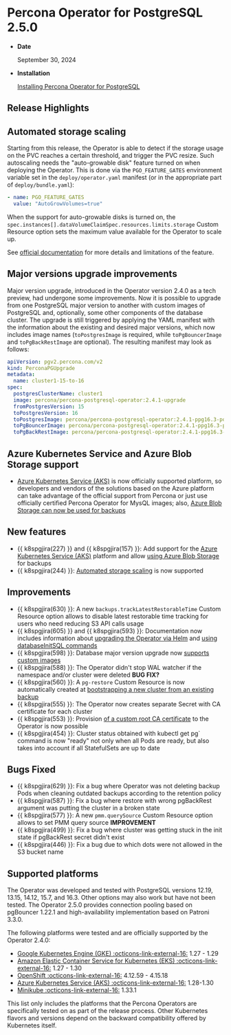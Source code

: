 # Percona Operator for PostgreSQL 2.5.0

* **Date**

    September 30, 2024

* **Installation**

    [Installing Percona Operator for PostgreSQL](../System-Requirements.md#installation-guidelines) 

## Release Highlights

## Automated storage scaling

Starting from this release, the Operator is able to detect if the storage usage on the PVC reaches a certain threshold, and trigger the PVC resize. Such autoscaling needs the "auto-growable disk" feature turned on when deploying the Operator.
This is done via the `PGO_FEATURE_GATES` environment variable set in the `deploy/operator.yaml` manifest (or in the appropriate part of `deploy/bundle.yaml`):

```yaml
- name: PGO_FEATURE_GATES
  value: "AutoGrowVolumes=true"
```

When the support for auto-growable disks is turned on, the `spec.instances[].dataVolumeClaimSpec.resources.limits.storage` Custom Resource option sets the maximum value available for the Operator to scale up.

See [official documentation](../scaling.md#scale-storage) for more details and limitations of the feature.

## Major versions upgrade improvements

Major version upgrade, introduced in the Operator version 2.4.0 as a tech preview, had undergone some improvements. Now it is possible to upgrade from one PostgreSQL major version to another with custom images of PostgreSQL and, optionally, some other components of the database cluster. The upgrade is still triggered by applying the YAML manifest with the information about the existing and desired major versions, which now includes image names (`toPostgresImage` is required, while `toPgBouncerImage` and `toPgBackRestImage` are optional). The resulting manifest may look as follows:

```yaml
apiVersion: pgv2.percona.com/v2
kind: PerconaPGUpgrade
metadata:
  name: cluster1-15-to-16
spec:
  postgresClusterName: cluster1
  image: percona/percona-postgresql-operator:2.4.1-upgrade
  fromPostgresVersion: 15
  toPostgresVersion: 16
  toPostgresImage: percona/percona-postgresql-operator:2.4.1-ppg16.3-postgres
  toPgBouncerImage: percona/percona-postgresql-operator:2.4.1-ppg16.3-pgbouncer1.22.1
  toPgBackRestImage: percona/percona-postgresql-operator:2.4.1-ppg16.3-pgbackrest2.51-1
```

## Azure Kubernetes Service and Azure Blob Storage support

* [Azure Kubernetes Service (AKS)](../aks.md) is now officially supported platform, so developers and vendors of the solutions based on the Azure platform can take advantage of the official support from Percona or just use officially certified Percona Operator for MysQL images; also, [Azure Blob Storage can now be used for backups](../backups-storage.md#__tabbed_1_2)




## New features

* {{ k8spgjira(227) }} and {{ k8spgjira(157) }}: Add support for the [Azure Kubernetes Service (AKS)](../aks.md) platform and allow [using Azure Blob Storage](../backups-storage.md#__tabbed_1_2) for backups
* {{ k8spgjira(244) }}: [Automated storage scaling](../scaling.md#scale-storage) is now supported

## Improvements

* {{ k8spgjira(630) }}: A new `backups.trackLatestRestorableTime` Custom Resource option allows to disable latest restorable time tracking for users who need reducing S3 API calls usage
* {{ k8spgjira(605) }} and {{ k8spgjira(593) }}: Documentation now includes information about [upgrading the Operator via Helm](../update.md#upgrade-via-helm) and [using databaseInitSQL commands](../debug-logs.md#use-databaseinitsql-commands)
* {{ k8spgjira(598) }}: Database major version upgrade now [supports custom images](../update.md#major-version-upgrade)
* {{ k8spgjira(588) }}: The Operator didn't stop WAL watcher if the namespace and/or cluster were deleted **BUG FIX?**
* {{ k8spgjira(560) }}: A `pg-restore` Custom Resource is now automatically created at [bootstrapping a new cluster from an existing backup](../backups-restore.md#restore-to-a-new-postgresql-cluster)
* {{ k8spgjira(555) }}: The Operator now creates separate Secret with CA certificate for each cluster
* {{ k8spgjira(553) }}: Provision [of a custom root CA certificate](../TLS.md#provide-custom-root-ca-certificate-to-the-operator) to the Operator is now possible
* {{ k8spgjira(454) }}: Cluster status obtained with kubectl get pg` command is now "ready" not only when all Pods are ready, but also takes into account if all StatefulSets are up to date

## Bugs Fixed

* {{ k8spgjira(629) }}: Fix a bug where Operator was not deleting backup Pods when cleaning outdated backups according to the retention policy
* {{ k8spgjira(587) }}: Fix a bug where restore with wrong pgBackRest argument was putting the cluster in a broken state
* {{ k8spgjira(577) }}: A new `pmm.querySource` Custom Resource option allows to set PMM query source **IMPROVEMENT**
* {{ k8spgjira(499) }}: Fix a bug where cluster was getting stuck in the init state if pgBackRest secret didn't exist
* {{ k8spgjira(446) }}: Fix a bug due to which dots were not allowed in the S3 bucket name

## Supported platforms

The Operator was developed and tested with PostgreSQL versions 12.19, 13.15, 14.12, 15.7, and 16.3. Other options may also work but have not been tested. The Operator 2.5.0 provides connection pooling based on pgBouncer 1.22.1 and high-availability implementation based on Patroni 3.3.0.

The following platforms were tested and are officially supported by the Operator
2.4.0:

* [Google Kubernetes Engine (GKE) :octicons-link-external-16:](https://cloud.google.com/kubernetes-engine) 1.27 - 1.29
* [Amazon Elastic Container Service for Kubernetes (EKS) :octicons-link-external-16:](https://aws.amazon.com) 1.27 - 1.30
* [OpenShift :octicons-link-external-16:](https://www.redhat.com/en/technologies/cloud-computing/openshift) 4.12.59 - 4.15.18
* [Azure Kubernetes Service (AKS) :octicons-link-external-16:](https://azure.microsoft.com/en-us/services/kubernetes-service/) 1.28-1.30
* [Minikube :octicons-link-external-16:](https://github.com/kubernetes/minikube) 1.33.1

This list only includes the platforms that the Percona Operators are specifically tested on as part of the release process. Other Kubernetes flavors and versions depend on the backward compatibility offered by Kubernetes itself.
